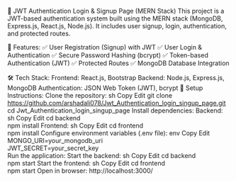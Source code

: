 
🔐 JWT Authentication Login & Signup Page (MERN Stack)
This project is a JWT-based authentication system built using the MERN stack (MongoDB, Express.js, React.js, Node.js). It includes user signup, login, authentication, and protected routes.

🚀 Features:
✅ User Registration (Signup) with JWT
✅ User Login & Authentication
✅ Secure Password Hashing (bcrypt)
✅ Token-based Authentication (JWT)
✅ Protected Routes
✅ MongoDB Database Integration

🛠️ Tech Stack:
Frontend: React.js, Bootstrap
Backend: Node.js, Express.js, MongoDB
Authentication: JSON Web Token (JWT), bcrypt
📌 Setup Instructions:
Clone the repository:
sh
Copy
Edit
git clone https://github.com/arshadali078/Jwt_Authentication_login_singup_page.git
cd Jwt_Authentication_login_singup_page
Install dependencies:
Backend:
sh
Copy
Edit
cd backend  
npm install
Frontend:
sh
Copy
Edit
cd frontend  
npm install
Configure environment variables (.env file):
env
Copy
Edit
MONGO_URI=your_mongodb_uri  
JWT_SECRET=your_secret_key  
Run the application:
Start the backend:
sh
Copy
Edit
cd backend  
npm start
Start the frontend:
sh
Copy
Edit
cd frontend  
npm start
Open in browser: http://localhost:3000/
